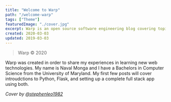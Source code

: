 ```yaml
---
title: "Welcome to Warp"
path: "/welcome-warp"
tags: ["Theme"]
featuredImage: "./cover.jpg"
excerpt: Warp is an open source software engineering blog covering topics in Python, JavaScript, and Machine Learning.
created: 2020-03-03
updated: 2019-03-03
---
```


> Warp © 2020

Warp was created in order to share my experiences in learning new web technologies. My name is Naval Monga and I have a Bachelors in Computer Science from the University of Maryland. My first few posts will cover introudctions to Python, Flask, and setting up a complete full stack app using both. 

*Cover by [@stephenleo1982](https://unsplash.com/@stephenleo1982)*
